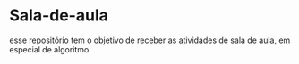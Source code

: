 # Sala-de-aula
esse repositório tem o objetivo de receber as atividades de sala de aula, em especial de algoritmo.

